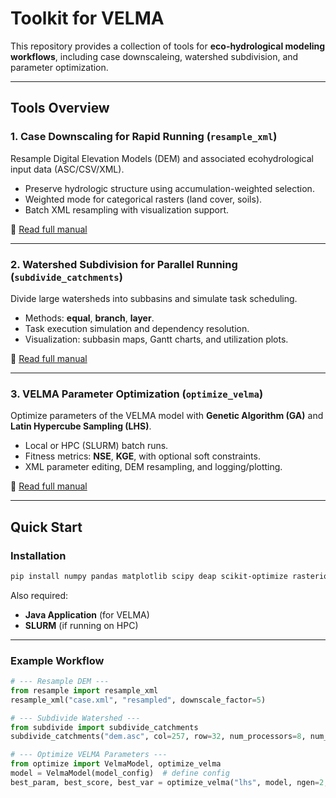 # Toolkit for VELMA

This repository provides a collection of tools for **eco-hydrological modeling workflows**, including case downscaleing, watershed subdivision, and parameter optimization.

---

## Tools Overview

### 1. Case Downscaling for Rapid Running (`resample_xml`)
Resample Digital Elevation Models (DEM) and associated ecohydrological input data (ASC/CSV/XML).  
- Preserve hydrologic structure using accumulation-weighted selection.  
- Weighted mode for categorical rasters (land cover, soils).  
- Batch XML resampling with visualization support.  

📖 [Read full manual](README_resample.md)

---

### 2. Watershed Subdivision for Parallel Running (`subdivide_catchments`)
Divide large watersheds into subbasins and simulate task scheduling.  
- Methods: **equal**, **branch**, **layer**.  
- Task execution simulation and dependency resolution.  
- Visualization: subbasin maps, Gantt charts, and utilization plots.  

📖 [Read full manual](README_subdivide.md)

---

### 3. VELMA Parameter Optimization (`optimize_velma`)
Optimize parameters of the VELMA model with **Genetic Algorithm (GA)** and **Latin Hypercube Sampling (LHS)**.  
- Local or HPC (SLURM) batch runs.  
- Fitness metrics: **NSE**, **KGE**, with optional soft constraints.  
- XML parameter editing, DEM resampling, and logging/plotting.  

📖 [Read full manual](README_optimize.md)

---

## Quick Start

### Installation
```bash
pip install numpy pandas matplotlib scipy deap scikit-optimize rasterio pysheds pyproj
```

Also required:
- **Java Application** (for VELMA)
- **SLURM** (if running on HPC)

---

### Example Workflow

```python
# --- Resample DEM ---
from resample import resample_xml
resample_xml("case.xml", "resampled", downscale_factor=5)

# --- Subdivide Watershed ---
from subdivide import subdivide_catchments
subdivide_catchments("dem.asc", col=257, row=32, num_processors=8, num_subbasins=100)

# --- Optimize VELMA Parameters ---
from optimize import VelmaModel, optimize_velma
model = VelmaModel(model_config)  # define config
best_param, best_score, best_var = optimize_velma("lhs", model, ngen=2, pop_size=8)
```
